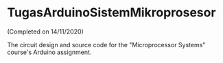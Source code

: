 # TugasArduinoSistemMikroprosesor
(Completed on 14/11/2020)

The circuit design and source code for the "Microprocessor Systems" course's Arduino assignment.
